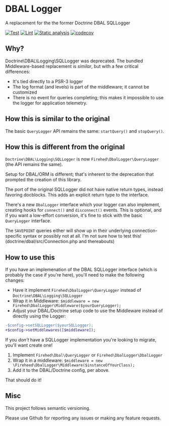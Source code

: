 # DBAL Logger
A replacement for the the former Doctrine DBAL SQLLogger

[![Test](https://github.com/Firehed/doctrine-dbal-logging-middleware/actions/workflows/test.yml/badge.svg)](https://github.com/Firehed/doctrine-dbal-logging-middleware/actions/workflows/test.yml)
[![Lint](https://github.com/Firehed/doctrine-dbal-logging-middleware/actions/workflows/lint.yml/badge.svg)](https://github.com/Firehed/doctrine-dbal-logging-middleware/actions/workflows/lint.yml)
[![Static analysis](https://github.com/Firehed/doctrine-dbal-logging-middleware/actions/workflows/static-analysis.yml/badge.svg)](https://github.com/Firehed/doctrine-dbal-logging-middleware/actions/workflows/static-analysis.yml)
[![codecov](https://codecov.io/gh/Firehed/doctrine-dbal-logging-middleware/branch/main/graph/badge.svg?token=rcevTlCKj3)](https://codecov.io/gh/Firehed/doctrine-dbal-logging-middleware)

## Why?
Doctrine\DBAL\Logging\SQLLogger was deprecated.
The bundled Middleware-based replacement is _similar_, but with a few critical differences:

- It's tied directly to a PSR-3 logger
- The log format (and levels) is part of the middleware; it cannot be customized
- There is no event for queries completing; this makes it impossible to use the logger for application telemetry.

## How this is similar to the original

The basic `QueryLogger` API remains the same: `startQuery()` and `stopQuery()`.

## How this is different from the original

`Doctrine\DBAL\Logging\SQLLogger` is now `Firehed\DbalLogger\QueryLogger` (the API remains the same).

Setup for DBAL/ORM is different; that's inherent to the deprecation that prompted the creation of this library.

The port of the original SQLLogger did not have native return types, instead favoring docblocks.
This adds an explicit return type to the interface.

There's a new `DbalLogger` interface which your logger can also implement, creating hooks for `connect()` and `disconnect()` events.
This is optional, and if you want a low-effort conversion, it's fine to stick with the basic `QueryLogger` interface.

The `SAVEPOINT` queries either will show up in their underlying connection-specific syntax or possibly not at all.
I'm not sure how to test this!
(doctrine/dbal/src/Connection.php and thereabouts)

## How to use this
If you have an implemenation of the DBAL SQLLogger interface (which is probably the case if you're here), you'll need to make the following changes:

- Have it implement `Firehed\DbalLogger\QueryLogger` instead of `Doctrine\DBAL\Logging\SQLLogger`
- Wrap it in Middleware: `$middleware = new Firehed\DbalLogger\Middleware($yourQueryLogger);`
- Adjust your DBAL/Doctrine setup code to use the Middleware instead of directly using the Logger:
```diff
-$config->setSQLLogger($yourSQLLogger);
+$config->setMiddlewares([$middleware]);
```

If you _don't_ have a SQLLogger implementation you're looking to migrate, you'll want create one!

1) Implement `Firehed\Dbal\QueryLogger` or `Firehed\DbalLogger\DbalLogger`
2) Wrap it in a middleware: `$middleware = new \Fireheed\DbalLogger\Middleware($instanceOfYourClass);`
3) Add it to the DBAL/Doctrine config, per above.

That should do it!

## Misc

This project follows semantic versioning.

Please use Github for reporting any issues or making any feature requests.
